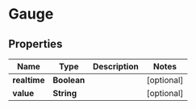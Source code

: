 

# Gauge

## Properties

Name | Type | Description | Notes
------------ | ------------- | ------------- | -------------
**realtime** | **Boolean** |  |  [optional]
**value** | **String** |  |  [optional]



